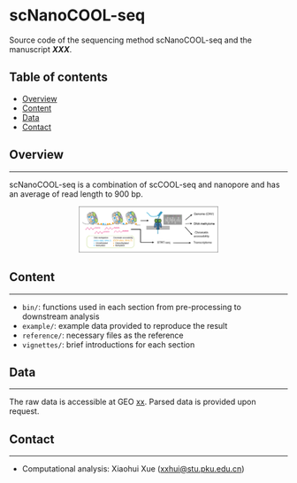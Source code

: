 scNanoCOOL-seq
=========

Source code of the sequencing method scNanoCOOL-seq and the manuscript ***XXX***.

## Table of contents

- [Overview](#overview)
- [Content](#content)
- [Data](#data)
- [Contact](#contact)

## Overview
--------
scNanoCOOL-seq is a combination of scCOOL-seq and nanopore and has an average of read length to 900 bp.

<p align="center"> 
<img src="protocol.png" style="width: 50%; height: 50%"/>​
</p>

## Content
-------
* `bin/`: functions used in each section from pre-processing to downstream analysis
* `example/`: example data provided to reproduce the result
* `reference/`: necessary files as the reference
* `vignettes/`: brief introductions for each section

## Data
-------
The raw data is accessible at GEO [xx](https://www.ncbi.nlm.nih.gov/geo). Parsed data is provided upon request.

## Contact
-------
* Computational analysis: Xiaohui Xue (xxhui@stu.pku.edu.cn) 

